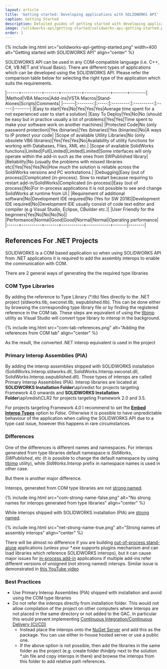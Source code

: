 ```yaml
---
layout: article
title: 'Getting started: Developing applications with SOLIDWORKS API'
caption: Getting Started
description: Detailed guides of getting started with developing applications for SOLIDWORKS via API
image: /solidworks-api/getting-started/solidworks-api-getting-started.png
order: 1
---
```

{% include img.html src="solidworks-api-getting-started.png" width=400 alt="Getting started with SOLIDWORKS API" align="center" %}

SOLIDWORKS API can be used in any COM-compatible language (i.e. C++, C#, VB.NET and Visual Basic). There are different types of applications which can be developed using the SOLIDWORKS API. Please refer the comparison table below for selecting the right type of the application which suits the requirements.

|------+----------+-------+----------+-------------+-------+--------|
|Method|VBA Macros|Add-ins|VSTA Macros|Stand-Alones|Scripts|Comments|
|------|:--------:|:-----:|:---------:|:----------:|:-----:|--------|
|Easy to start|Yes|No|Yes|Yes|Yes|Average time spent for a not experienced user to start a solution|
|Easy To Deploy|Yes|No|No (should be easy but in practice usually a lot of problems)|Yes|Yes|Time spent to make your software work on another machines|
|Protected Code|No (only password protection)|Yes (binaries)|Yes (binaries)|Yes (binaries)|No|A ways to IP protect your code|
|Scope of available Utility Libraries|No (only obsolete VB6 libraries)|Yes|Yes|Yes|No|Availability of utility functions for working with Databases, Files, XML etc.|
|Scope of available SolidWorks functions|Limited|Full|Limited|Limited|Limited|Some interfaces will only operate within the add-in such as the ones from SWPublished library|
|Reliability|No (usually the problems with missed libraries etc)|Yes|Yes|Yes|No|How much the solution is reliable across the SoldiWorks versions and PC workstations.|
|Debugging|Easy (out of process)|Complicated (in-process). Slow to restart because requiring to restart add-in/SolidWorks|Complicated (in-process)|Easy (out of process)|No|For in-process applications it is not possible to see and change SolidWorks at runtime from UI.|
|Requirement of additional software|No|Development IDE required|No (Yes for SW 2018)|Development IDE required|No|Development IDE usually consist of code text editor and compiler (e.g Visual Studio, Eclipse, CBuilder etc.)|
|User Friendly for the beginners|Yes|No|No|No|No||
|Performance|Normal|Good|Good|Normal|Normal|Operating performance|
|------+----------+-------+-----------+------------+-------|--------|

## References For .NET Projects

SOLIDWORKS is a COM based application so when using SOLIDWORKS API from .NET applications it is required to add the assembly interops to enable the communication with COM.

There are 2 general ways of generating the the required type libraries

### COM Type Libraries

By adding the reference to Type Library (*.tlb) files directly to the .NET project (sldworks.tlb, swconst.tlb, swpublished.tlb). This can be done either by browsing the corresponding type library file or by finding the registered reference in the COM tab. These steps are equivalent of using the [tlbimp](https://docs.microsoft.com/en-us/dotnet/framework/tools/tlbimp-exe-type-library-importer) utility as Visual Studio will convert type library to interop in the background.

{% include img.html src="com-tab-references.png" alt="Adding the references from COM tab" align="center" %}

As the result, the converted .NET interop equivalent is used in the project

### Primary Interop Assemblies (PIA)

By adding the interop assemblies shipped with SOLIDWORKS installation (SolidWorks.Interop.sldworks.dll, SolidWorks.Interop.swconst.dll, SolidWorks.Interop.swpublished.dll). Those types of interops are called Primary Interop Assemblies (PIA). Interop libraries are located at **SOLIDWORKS Installation Folder**\api\redist for projects targeting Framework 4.0 onwards and **SOLIDWORKS Installation Folder**\api\redist\CLR2 for projects targeting Framework 2.0 and 3.5.

For projects targeting Framework 4.0 I recommend to set the **[Embed Interop Types](https://docs.microsoft.com/en-us/dotnet/framework/interop/type-equivalence-and-embedded-interop-types)** option to *False*.
Otherwise it is possible to have unpredictable behaviour of the application when calling the SOLIDWORKS API due to a type cast issue, however this happens in rare circumstances.  

### Differences

One of the differences is different names and namespaces. For interops generated from type libraries default namespace is *SldWorks*, *SWPublished*, etc (it is possible to change the default namespace by using [tlbimp](https://docs.microsoft.com/en-us/dotnet/framework/tools/tlbimp-exe-type-library-importer) utility), while *SldWorks.Interop* prefix in namespace names is used in other case.

But there is another major difference. 

Interops, generated from COM type libraries are not [strong named](https://docs.microsoft.com/en-us/dotnet/standard/assembly/create-use-strong-named).

{% include img.html src="com-strong-name-false.png" alt="No strong names for interops generated from type libraries" align="center" %}

While interops shipped with SOLIDWORKS installation (PIA) are [strong named](https://docs.microsoft.com/en-us/dotnet/standard/assembly/create-use-strong-named).

{% include img.html src="net-strong-name-true.png" alt="Strong names of assembly interops" align="center" %}

There will be almost no difference if you are building [out-of-process stand-alone](stand-alone) applications (unless your *.exe supports plugins mechanism and can load libraries which reference SOLIDWORKS interops), but it can cause major issues for [in-process add-in](add-ins) applications if multiple add-ins refer different versions of unsigned (not strong named) interops. Similar issue is demonstrated in [this YouTube video](https://www.youtube.com/watch?v=ZeWDoJ5TC7o)

### Best Practices

* Use Primary Interop Assemblies (PIA) shipped with installation and avoid using the COM type libraries
* Do not refer the interops directly from installation folder. This would not allow compilation of the project on other computers where Interops are not placed in the same directory or not added to the GAC. In particular this would prevent implementing [Continuous Integration/Continuous Delivery (CI/CD)](https://blog.xarial.com/ci-cd/)
  * Instead place the interops onto the [NuGet Server](https://www.nuget.org/) and add this as the package. You can use either in-house hosted server or use a public one.
  * If the above option is not possible, then add the libraries in the same folder as the project (e.g. create folder *thirdpty* next to the solution *.sln file and copy interops in there) and browse the interops from this folder to add relative path references.


